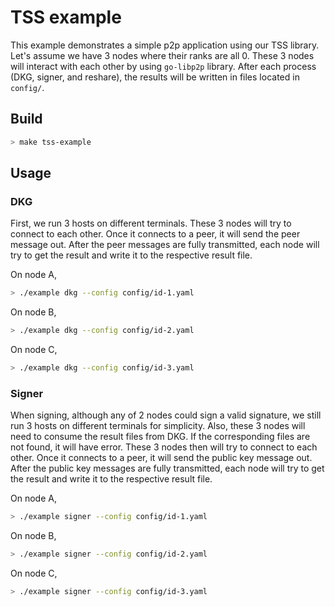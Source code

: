 # TSS example

This example demonstrates a simple p2p application using our TSS library. Let's assume we have 3 nodes where their ranks are all 0. These 3 nodes will interact with each other by using `go-libp2p` library. After each process (DKG, signer, and reshare), the results will be written in files located in `config/`.

## Build
```sh
> make tss-example
```

## Usage
### DKG

First, we run 3 hosts on different terminals. These 3 nodes will try to connect to each other. Once it connects to a peer, it will send the peer message out. After the peer messages are fully transmitted, each node will try to get the result and write it to the respective result file.

On node A, 
```sh
> ./example dkg --config config/id-1.yaml
```

On node B,
```sh
> ./example dkg --config config/id-2.yaml
```

On node C,
```sh
> ./example dkg --config config/id-3.yaml
```

### Signer

When signing, although any of 2 nodes could sign a valid signature, we still run 3 hosts on different terminals for simplicity. Also, these 3 nodes will need to consume the result files from DKG. If the corresponding files are not found, it will have error. These 3 nodes then will try to connect to each other. Once it connects to a peer, it will send the public key message out. After the public key messages are fully transmitted, each node will try to get the result and write it to the respective result file.

On node A,
```sh
> ./example signer --config config/id-1.yaml
```

On node B,
```sh
> ./example signer --config config/id-2.yaml
```

On node C,
```sh
> ./example signer --config config/id-3.yaml
```
